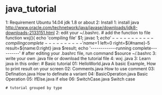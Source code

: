 # java_tutorial
1: Requirement
    Ubuntu 14.04
    jdk 1.8 or about
2: Install 
    1: install java
        http://www.oracle.com/technetwork/java/javase/downloads/jdk8-downloads-2133151.html
    2: edit your ~/.bashrc.
        # add the function to file
        function wxj(){
            echo 'compiling file' $1;
            javac $1;
            echo '-----------compiling complete----------'
            name=$1
            left=0
            right=${#name}-5
            result=${name:0:right}
            java $result;
            echo '-------------running complete----------'
        # after editing your .bashrc file, run command
        $source ~/.bashrc
    3: write your own <filename>.java file or download the tutorial file
    4: wxj <filename>.java
3: Learn java in this order:
    # Basic tutorial
        01: HelloWorld.java         A basic Example, How to print result on your screen
        02: Comments.java           How to use comment
        03: Defination.java         How to definate a variant
        04: BasicOperation.java     Basic Operation
        05: IfElse.java             if else 
        06: SwitchCase.java         Switch case

    # tutorial grouped by type
